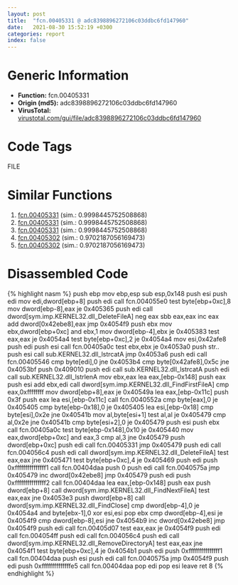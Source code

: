 ```yaml
---
layout: post
title:  "fcn.00405331 @ adc8398896272106c03ddbc6fd147960"
date:   2021-08-30 15:52:19 +0300
categories: report
index: false
---
```


# Generic Information
- **Function:** fcn.00405331
- **Origin (md5):** adc8398896272106c03ddbc6fd147960
- **VirusTotal:** [virustotal.com/gui/file/adc8398896272106c03ddbc6fd147960][virustotal_ref]

# Code Tags
<span class="tag" id="FILE">FILE</span>


# Similar Functions

1. [fcn.00405331][similar_1_ref] (sim.: 0.9998445752508868)
2. [fcn.00405331][similar_2_ref] (sim.: 0.9998445752508868)
3. [fcn.00405331][similar_3_ref] (sim.: 0.9998445752508868)
4. [fcn.00405302][similar_4_ref] (sim.: 0.9702187056169473)
5. [fcn.00405302][similar_5_ref] (sim.: 0.9702187056169473)


# Disassembled Code

{% highlight nasm %}
push ebp
mov ebp,esp
sub esp,0x148
push esi
push edi
mov edi,dword[ebp+8]
push edi
call fcn.004055e0
test byte[ebp+0xc],8
mov dword[ebp-8],eax
je 0x405365
push edi
call dword[sym.imp.KERNEL32.dll_DeleteFileA]
neg eax
sbb eax,eax
inc eax
add dword[0x42ebe8],eax
jmp 0x4054f9
push ebx
mov ebx,dword[ebp+0xc]
and ebx,1
mov dword[ebp-4],ebx
je 0x405383
test eax,eax
je 0x4054a4
test byte[ebp+0xc],2
je 0x4054a4
mov esi,0x42afe8
push edi
push esi
call fcn.00405a0c
test ebx,ebx
je 0x4053a0
push str..
push esi
call sub.KERNEL32.dll_lstrcatA
jmp 0x4053a6
push edi
call fcn.00405546
cmp byte[edi],0
jne 0x4053b4
cmp byte[0x42afe8],0x5c
jne 0x4053bf
push 0x409010
push edi
call sub.KERNEL32.dll_lstrcatA
push edi
call sub.KERNEL32.dll_lstrlenA
mov ebx,eax
lea eax,[ebp-0x148]
push eax
push esi
add ebx,edi
call dword[sym.imp.KERNEL32.dll_FindFirstFileA]
cmp eax,0xffffffff
mov dword[ebp+8],eax
je 0x40549a
lea eax,[ebp-0x11c]
push 0x3f
push eax
lea esi,[ebp-0x11c]
call fcn.0040552a
cmp byte[eax],0
je 0x405405
cmp byte[ebp-0x18],0
je 0x405405
lea esi,[ebp-0x18]
cmp byte[esi],0x2e
jne 0x40541b
mov al,byte[esi+1]
test al,al
je 0x405479
cmp al,0x2e
jne 0x40541b
cmp byte[esi+2],0
je 0x405479
push esi
push ebx
call fcn.00405a0c
test byte[ebp-0x148],0x10
je 0x405440
mov eax,dword[ebp+0xc]
and eax,3
cmp al,3
jne 0x405479
push dword[ebp+0xc]
push edi
call fcn.00405331
jmp 0x405479
push edi
call fcn.004056c4
push edi
call dword[sym.imp.KERNEL32.dll_DeleteFileA]
test eax,eax
jne 0x405471
test byte[ebp+0xc],4
je 0x405469
push edi
push 0xfffffffffffffff1
call fcn.00404daa
push 0
push edi
call fcn.0040575a
jmp 0x405479
inc dword[0x42ebe8]
jmp 0x405479
push edi
push 0xfffffffffffffff2
call fcn.00404daa
lea eax,[ebp-0x148]
push eax
push dword[ebp+8]
call dword[sym.imp.KERNEL32.dll_FindNextFileA]
test eax,eax
jne 0x4053e3
push dword[ebp+8]
call dword[sym.imp.KERNEL32.dll_FindClose]
cmp dword[ebp-4],0
je 0x4054a4
and byte[ebx-1],0
xor esi,esi
pop ebx
cmp dword[ebp-4],esi
je 0x4054f9
cmp dword[ebp-8],esi
jne 0x4054b9
inc dword[0x42ebe8]
jmp 0x4054f9
push edi
call fcn.00405d07
test eax,eax
je 0x4054f9
push edi
call fcn.004054ff
push edi
call fcn.004056c4
push edi
call dword[sym.imp.KERNEL32.dll_RemoveDirectoryA]
test eax,eax
jne 0x4054f1
test byte[ebp+0xc],4
je 0x4054b1
push edi
push 0xfffffffffffffff1
call fcn.00404daa
push esi
push edi
call fcn.0040575a
jmp 0x4054f9
push edi
push 0xffffffffffffffe5
call fcn.00404daa
pop edi
pop esi
leave 
ret 8
{% endhighlight %}


[similar_1_ref]: /report/fcn.00405331@8cfdb0713f3b8f9b0a5ef775f40cf182
[similar_2_ref]: /report/fcn.00405331@492187f692d233fb75807fcb5c6b4077
[similar_3_ref]: /report/fcn.00405331@4496320cb4a97972466a329cbf1e4905
[similar_4_ref]: /report/fcn.00405302@811d9bdc1c20cad3bbbdb8e3f56d54dc
[similar_5_ref]: /report/fcn.00405302@595b48effa204acca09e846b8e091f46
[virustotal_ref]: https://www.virustotal.com/gui/file/adc8398896272106c03ddbc6fd147960